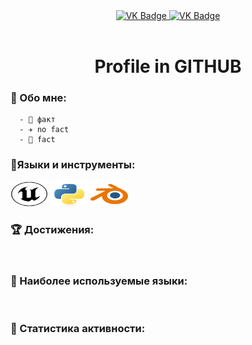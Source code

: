 <div id="badges" align ="center"> 
  <a href= "https://vk.com/id75769584"> 
    <img src = "https://img.shields.io/badge/VK-blue?style=for-the-badge&logo=Vk&logoColor=white" alt="VK Badge" /> 
  </a>
    <a href= "https://mail.google.com/mail/u/0/#inbox"> 
      <img src = "https://img.shields.io/badge/EMAIL-red?style=for-the-badge&logo=Gmail&logoColor=white" alt="VK Badge"/> 
    </a>
</div>
<div id="viewprof" align="center" > 
  <img src="https://komarev.com/ghpvc/?username=gitdenik&style=flat-square&color=blue" alt=""/>
</div>

<div id="heythere" align="center" >
  <h1> Profile in GITHUB </h1>
</div>

### 🤩 Обо мне:
      - 🏸 факт 
      - ✈️ no fact
      - 🥇 fact
### 🥊Языки и инструменты:
<div> 
  <img src="https://github.com/devicons/devicon/blob/master/icons/unrealengine/unrealengine-original.svg" width="60" height="40" /> 
  <img src="https://github.com/devicons/devicon/blob/master/icons/python/python-original.svg" width="60" height="40" /> 
  <img src="https://github.com/devicons/devicon/blob/master/icons/blender/blender-original.svg" width="60" height="40" /> 
</div>

### 🏆 Достижения:

<div> 
  <img src="https://github-profile-trophy.vercel.app/?gitdenik" alt="" /> 
</div>

### 🦋 Наиболее используемые языки:
  <div> 
    <img src="https://github-readme-stats.vercel.app/api/top-langs/?username=gitdenik" alt="" /> 
  </div>

### 🦇 Статистика активности:

<div> 
    <img src="https://github-readme-activity-graph.vercel.app/graph?username=gitdenik&theme=dracula" alt=""/>
</div>
